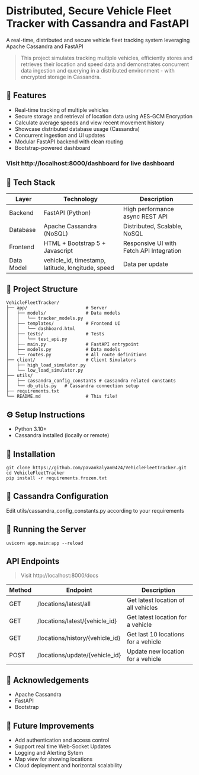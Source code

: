 # Distributed, Secure Vehicle Fleet Tracker with Cassandra and FastAPI

A real-time, distributed and secure vehicle fleet tracking system leveraging Apache Cassandra and FastAPI 

> This project simulates tracking multiple vehicles, efficiently stores and retrieves their location and speed data and demonstrates concurrent data ingestion and querying in a distributed environment - with encrypted storage in Cassandra.


## 🧩 Features

* Real-time tracking of multiple vehicles
* Secure storage and retrieval of location data using AES-GCM Encryption
* Calculate average speeds and view recent movement history
* Showcase distributed database usage (Cassandra)
* Concurrent ingestion and UI updates
* Modular FastAPI backend with clean routing
* Bootstrap-powered dashboard

### Visit http://localhost:8000/dashboard for live dashboard 

## 🧱 Tech Stack
Layer| Technology | Description
--- | --- | --- 
Backend | FastAPI (Python) | High performance async REST API
Database | Apache Cassandra (NoSQL) | Distributed, Scalable, NoSQL
Frontend | HTML + Bootstrap 5 + Javascript | Responsive UI with Fetch API Integration
Data Model | vehicle_id, timestamp, latitude, longitude, speed | Data per update

## 📁 Project Structure

```text
VehicleFleetTracker/
├── app/                      # Server
│   ├── models/               # Data models
│   │   └── tracker_models.py
│   ├── templates/            # Frontend UI
│   │   └── dashboard.html 
│   ├── tests/                # Tests
│   │   └── test_api.py 
│   ├── main.py               # FastAPI entrypoint
│   ├── models.py             # Data models
│   └── routes.py             # All route definitions
├── client/                   # Client Simulators
│   ├── high_load_simulator.py
│   └── low_load_simulator.py
├── utils/
│   ├── cassandra_config_constants # cassandra related constants
│   └── db_utils.py   # Cassandra connection setup
├── requirements.txt
└── README.md                 # This file!
```

## ⚙️ Setup Instructions
* Python 3.10+
* Cassandra installed (locally or remote)

## 🔧 Installation

```
git clone https://github.com/pavankalyan0424/VehicleFleetTracker.git
cd VehicleFleetTracker
pip install -r requirements.frozen.txt
```

## 🔌 Cassandra Configuration

Edit utils/cassandra_config_constants.py according to your requirements

## 🚀 Running the Server
```
uvicorn app.main:app --reload
```

## API Endpoints

> Visit http://localhost:8000/docs

Method | Endpoint | Description
--- | --- | --- 
GET | /locations/latest/all | Get latest location of all vehicles
GET | /locations/latest/{vehicle_id} | Get latest location for a vehicle
GET | /locations/history/{vehicle_id} | Get last 10 locations for a vehicle
POST | /locations/update/{vehicle_id} | Update new location for a vehicle

## 🙌 Acknowledgements

* Apache Cassandra
* FastAPI
* Bootstrap

## 📝 Future Improvements

* Add authentication and access control
* Support real time Web-Socket Updates
* Logging and Alerting Sytem
* Map view for showing locations
* Cloud deployment and horizontal scalability